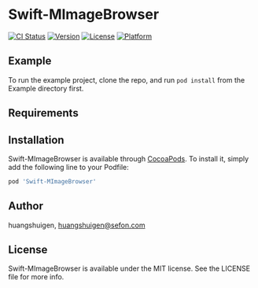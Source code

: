 # Swift-MImageBrowser

[![CI Status](http://img.shields.io/travis/huangshuigen/Swift-MImageBrowser.svg?style=flat)](https://travis-ci.org/huangshuigen/Swift-MImageBrowser)
[![Version](https://img.shields.io/cocoapods/v/Swift-MImageBrowser.svg?style=flat)](http://cocoapods.org/pods/Swift-MImageBrowser)
[![License](https://img.shields.io/cocoapods/l/Swift-MImageBrowser.svg?style=flat)](http://cocoapods.org/pods/Swift-MImageBrowser)
[![Platform](https://img.shields.io/cocoapods/p/Swift-MImageBrowser.svg?style=flat)](http://cocoapods.org/pods/Swift-MImageBrowser)

## Example

To run the example project, clone the repo, and run `pod install` from the Example directory first.

## Requirements

## Installation

Swift-MImageBrowser is available through [CocoaPods](http://cocoapods.org). To install
it, simply add the following line to your Podfile:

```ruby
pod 'Swift-MImageBrowser'
```

## Author

huangshuigen, huangshuigen@sefon.com

## License

Swift-MImageBrowser is available under the MIT license. See the LICENSE file for more info.
